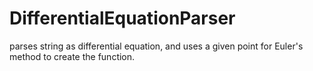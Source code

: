 DifferentialEquationParser
==========================

parses string as differential equation, and uses a given point for Euler's method to create the function.
